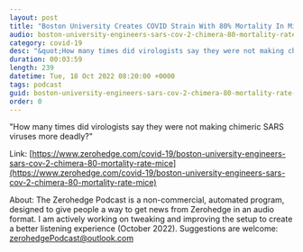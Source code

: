 ```yaml
---
layout: post
title: "Boston University Creates COVID Strain With 80% Mortality In Mice"
audio: boston-university-engineers-sars-cov-2-chimera-80-mortality-rate-mice-1
category: covid-19
desc: "&quot;How many times did virologists say they were not making chimeric SARS viruses more deadly?&quot;"
duration: 00:03:59
length: 239
datetime: Tue, 18 Oct 2022 08:20:00 +0000
tags: podcast
guid: boston-university-engineers-sars-cov-2-chimera-80-mortality-rate-mice-0
order: 0
---
```

&quot;How many times did virologists say they were not making chimeric SARS viruses more deadly?&quot;

Link: [https://www.zerohedge.com/covid-19/boston-university-engineers-sars-cov-2-chimera-80-mortality-rate-mice](https://www.zerohedge.com/covid-19/boston-university-engineers-sars-cov-2-chimera-80-mortality-rate-mice)

About: The Zerohedge Podcast is a non-commercial, automated program, designed to give people a way to get news from Zerohedge in an audio format.  I am actively working on tweaking and improving the setup to create a better listening experience (October 2022).  Suggestions are welcome: [zerohedgePodcast@outlook.com](mailto:zerohedgePodcast@outlook.com)